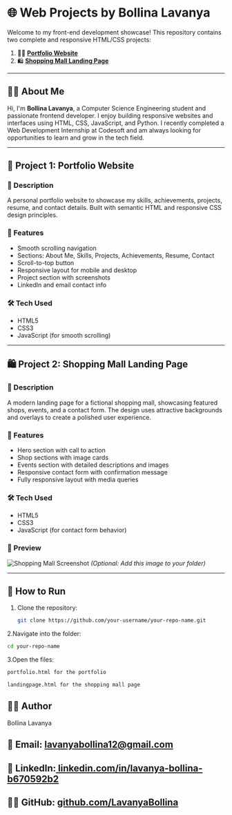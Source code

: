 
# 🌐 Web Projects by Bollina Lavanya

Welcome to my front-end development showcase! This repository contains two complete and responsive HTML/CSS projects:

1. 🧑‍💻 [**Portfolio Website**](#portfolio-website)
2. 🛍️ [**Shopping Mall Landing Page**](#shopping-mall-landing-page)

---

## 👩‍🎓 About Me

Hi, I'm **Bollina Lavanya**, a  Computer Science Engineering student and passionate frontend developer. I enjoy building responsive websites and interfaces using HTML, CSS, JavaScript, and Python. I recently completed a Web Development Internship at Codesoft and am always looking for opportunities to learn and grow in the tech field.

---

## 📁 Project 1: Portfolio Website

### 🔗 Description

A personal portfolio website to showcase my skills, achievements, projects, resume, and contact details. Built with semantic HTML and responsive CSS design principles.

### 🎯 Features

- Smooth scrolling navigation
- Sections: About Me, Skills, Projects, Achievements, Resume, Contact
- Scroll-to-top button
- Responsive layout for mobile and desktop
- Project section with screenshots
- LinkedIn and email contact info

### 🛠️ Tech Used

- HTML5  
- CSS3  
- JavaScript (for smooth scrolling)

---

## 🛍️ Project 2: Shopping Mall Landing Page

### 🔗 Description

A modern landing page for a fictional shopping mall, showcasing featured shops, events, and a contact form. The design uses attractive backgrounds and overlays to create a polished user experience.

### 🎯 Features

- Hero section with call to action
- Shop sections with image cards
- Events section with detailed descriptions and images
- Responsive contact form with confirmation message
- Fully responsive layout with media queries

### 🛠️ Tech Used

- HTML5  
- CSS3  
- JavaScript (for contact form behavior)

### 📸 Preview

![Shopping Mall Screenshot](screenshots/mall.png) *(Optional: Add this image to your folder)*

---

## 🚀 How to Run

1. Clone the repository:
   ```bash
   git clone https://github.com/your-username/your-repo-name.git

2.Navigate into the folder:
  ```bash
cd your-repo-name
```

3.Open the files:
  ```bash
portfolio.html for the portfolio

landingpage.html for the shopping mall page
```

## 👩‍💼 Author
Bollina Lavanya

## 📧 Email: lavanyabollina12@gmail.com

## 💼 LinkedIn:[ linkedin.com/in/lavanya-bollina-b670592b2](https://www.linkedin.com/in/lavanya-bollina-b670592b2/)

## 🧑‍💻 GitHub: [github.com/LavanyaBollina](https://github.com/lavanyabollina/)

